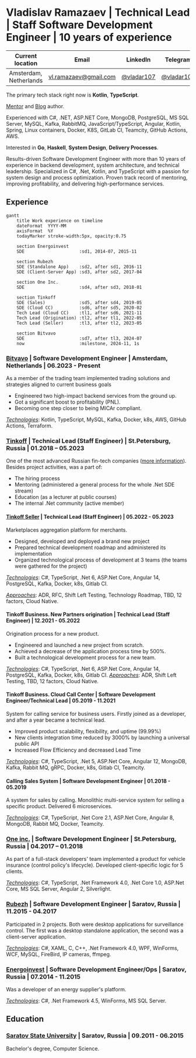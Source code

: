 # Vladislav Ramazaev | Technical Lead | Staff Software Development Engineer | 10 years of experience

| Current location | Email | LinkedIn | Telegram | GitHub |
| --- | --- | --- | --- | --- |
| Amsterdam, Netherlands | [vl.ramazaev@gmail.com](vl.ramazaev@gmail.com) | [@vladar107](https://www.linkedin.com/in/vladar107/?locale=en_US) | [@vladar107](https://t.me/vladar107) | [@vladar107](https://github.com/vladar107)

The primary tech stack right now is **Kotlin**, **TypeScript**.

[Mentor](https://getmentor.dev/mentor/vladislav-ramazaev-3193) and [Blog](https://t.me/techlead_Insights) author.

Experienced with C#, .NET, ASP.NET Core, MongoDB, PostgreSQL, MS SQL Server, MySQL, Kafka, RabbitMQ, JavaScript/TypeScript, Angular, Kotlin, Spring, Linux containers, Docker, K8S, GitLab CI, Teamcity, GitHub Actions, AWS.

Interested in **Go**, **Haskell**, **System Design**, **Delivery Processes**.

Results-driven Software Development Engineer with more than 10 years of experience in backend development,
system architecture, and technical leadership. Specialized in C#, .Net, Kotlin, and TypeScript with a passion for
system design and process optimization. Proven track record of mentoring, improving profitability, and delivering
high-performance services.

## Experience
```mermaid
gantt
    title Work experience on timeline
    dateFormat  YYYY-MM
    axisFormat  %Y
    todayMarker stroke-width:5px, opacity:0.75
    
    section Energoinvest
    SDE                     :sd1, 2014-07, 2015-11
    
    section Rubezh
    SDE (Standalone App)    :sd2, after sd1, 2016-11
    SDE (Client-Server App) :sd3, after sd2, 2017-04
    
    section One Inc.
    SDE                     :sd4, after sd3, 2018-01
    
    section Tinkoff
    SDE (Sales)             :sd5, after sd4, 2019-05
    SDE (Cloud CC)          :sd6, after sd5, 2020-02
    Tech Lead (Cloud CC)    :tl1, after sd6, 2021-11
    Tech Lead (Origination) :tl2, after tl1, 2022-05
    Tech Lead (Seller)      :tl3, after tl2, 2023-05

    section Bitvavo
    SDE                     :sd7, after tl3, 2024-07
    now                     :milestone, 2024-11, 1s
```

### [Bitvavo](https://bitvavo.com/en) | Software Development Engineer | Amsterdam, Netherlands | 06.2023 - Present
As a member of the trading team implemented trading solutions and strategies aligned to current business goals
- Engineered two high-impact backend services from the ground up.
- Got a significant boost to profitability (PNL).
- Becoming one step closer to being MICAr compliant.

<u>_Technologies_</u>: Kotlin, TypeScript, MySQL, Kafka, Docker, k8s, AWS, GitHub Actions, Terraform.

### [Tinkoff](https://www.tinkoff.ru) | Technical Lead (Staff Engineer) | St.Petersburg, Russia | 01.2018 – 05.2023
One of the most advanced Russian fin-tech companies ([more information](https://www.tinkoff-group.com/company-info/summary/)). Besides project activities, was a part of: 
- The hiring process
- Mentoring (administered a general  process for the whole .Net SDE stream)
- Education (as a lecturer at public courses)
- The internal .Net community (active member)

#### **[Tinkoff Seller](https://www.tinkoff.ru/business/seller/)** | Technical Lead (Staff Engineer) | 05.2022 - 05.2023
Marketplaces aggregation platform for merchants. 
- Designed, developed and deployed a brand new project
- Prepared technical development roadmap and administered its implementation 
- Organized technological process of development at 3 teams (the teams were gathered for the project)

<u>_Technologies_</u>: C#, TypeScript, .Net 6, ASP.Net Core, Angular 14, PostgreSQL, Kafka, Docker, k8s, Gitlab CI.

<u>_Approaches_</u>: ADR, RFC, Shift Left Testing, Technology Roadmap, TBD, 12 factors, Cloud Native.

#### **Tinkoff Business. New Partners origination** | Technical Lead (Staff Engineer) | 12.2021 - 05.2022
Origination process for a new product. 
- Engineered and launched a new project from scratch. 
- Achieved a decrease of the application process time by 500%. 
- Built a technological development process for a new team.

<u>_Technologies_</u>: C#, TypeScript, .Net 6, ASP.Net Core, Angular 14, PostgreSQL, Kafka, Docker, k8s, Gitlab CI.
<u>_Approaches_</u>: ADR, Shift Left Testing, TBD, 12 factors, Cloud Native.

#### **Tinkoff Business. Cloud Call Center** | Software Development Engineer/Technical Lead | 05.2019 - 11.2021
System for calling service for business users. Firstly joined as a developer, and after a year became a technical lead. 
- Improved product scalability, flexibility, and uptime (99.99%)
- New clients integration time reduced by 3000%  by launching a universal public API
- Increased Flow Efficiency and decreased Lead Time

<u>_Technologies_</u>: C#, TypeScript, .Net 5, ASP.Net Core, Angular 12, MongoDB, Kafka, Rabbit MQ, gRPC, Docker, k8s, Gitlab CI, Teamcity.

#### **Calling Sales System** | Software Development Engineer | 01.2018 - 05.2019
A system for sales by calling. Monolithic multi-service system for selling a specific product. Delivered 6 microservices.

<u>_Technologies_</u>: C#, TypeScript, .Net Core 2.1, ASP.Net Core, Angular 8, MongoDB, Rabbit MQ, Docker, Teamcity.

### [One inc.](https://www.oneinc.com/) | Software Development Engineer | St.Petersburg, Russia | 04.2017 – 01.2018
As part of a full-stack developers' team implemented a product for vehicle insurance (control policy's lifecycle). Developed client-specific logic for 5  clients.

<u>_Technologies_</u>: C#, TypeScript, .Net Framework 4.0, .Net Core 1.0, ASP.Net Core, MS SQL Server, Angular 2, Silverlight.

### [Rubezh](https://rubezh.com/) | Software Development Engineer | Saratov, Russia | 11.2015 - 04.2017
Participated in 2 projects. Both were desktop applications for surveillance control. The first was a desktop standalone application, the second was a client-server application.

<u>_Technologies_</u>: C#, XAML, C, C++, .Net Framework 4.0, WPF, WinForms, WCF, MySQL, FireBird, IP cameras, ffmpeg.

### [Energoinvest](http://www.energoin.ru/) | Software Development Engineer/Ops | Saratov, Russia | 07.2014 - 11.2015
Was a developer of an energy supplier's platform. 

<u>_Technologies_</u>: C#, .Net Framework 4.5, WinForms, MS SQL Server.

## Education
### [Saratov State University](https://www.sgu.ru/en) | Saratov, Russia | 09.2011 - 06.2015
Bachelor's degree, Computer Science.
